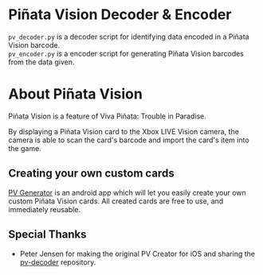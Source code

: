 # Piñata Vision Decoder & Encoder
`pv_decoder.py` is a decoder script for identifying data encoded in a Piñata Vision barcode.<br />
`pv_encoder.py` is a encoder script for generating Piñata Vision barcodes from the data given.

# About Piñata Vision
Piñata Vision is a feature of Viva Piñata: Trouble in Paradise.

By displaying a Piñata Vision card to the Xbox LIVE Vision camera, the camera is able to scan the card's barcode and import the card's item into the game.

## Creating your own custom cards
[PV Generator](https://play.google.com/store/apps/details?id=com.rakioth.pvgenerator/) is an android app which will let you easily create your own custom Piñata Vision cards. All created cards are free to use, and immediately reusable.

## Special Thanks
* Peter Jensen for making the original PV Creator for iOS and sharing the [pv-decoder](https://github.com/pinatavision/pv-decoder/) repository.